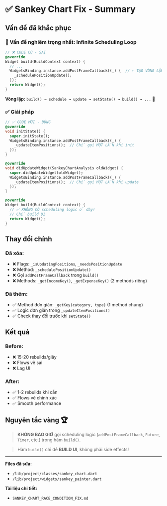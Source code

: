 # ✅ Sankey Chart Fix - Summary

## Vấn đề đã khắc phục

### 🔴 Vấn đề nghiêm trọng nhất: **Infinite Scheduling Loop**

```dart
// ❌ CODE CŨ - SAI
@override
Widget build(BuildContext context) {
  // ... 
  WidgetsBinding.instance.addPostFrameCallback((_) {  // ← TẠO VÒNG LẶP!
    _schedulePositionUpdate();
  });
  return Widget();
}
```

**Vòng lặp:**
`build() → schedule → update → setState() → build() → ...` 🔄

### ✅ Giải pháp

```dart
// ✅ CODE MỚI - ĐÚNG
@override
void initState() {
  super.initState();
  WidgetsBinding.instance.addPostFrameCallback((_) {
    _updateItemPositions();  // Chỉ gọi MỘT LẦN khi init
  });
}

@override
void didUpdateWidget(SankeyChartAnalysis oldWidget) {
  super.didUpdateWidget(oldWidget);
  WidgetsBinding.instance.addPostFrameCallback((_) {
    _updateItemPositions();  // Chỉ gọi MỘT LẦN khi update
  });
}

@override
Widget build(BuildContext context) {
  // ✅ KHÔNG CÓ scheduling logic ở đây!
  // Chỉ build UI
  return Widget();
}
```

## Thay đổi chính

### Đã xóa:
- ❌ Flags: `_isUpdatingPositions`, `_needsPositionUpdate`
- ❌ Method: `_schedulePositionUpdate()`
- ❌ Gọi `addPostFrameCallback` trong `build()`
- ❌ Methods: `_getIncomeKey()`, `_getExpenseKey()` (2 methods riêng)

### Đã thêm:
- ✅ Method đơn giản: `_getKey(category, type)` (1 method chung)
- ✅ Logic đơn giản trong `_updateItemPositions()`
- ✅ Check thay đổi trước khi `setState()`

## Kết quả

### Before:
- ❌ 15-20 rebuilds/giây
- ❌ Flows vẽ sai
- ❌ Lag UI

### After:
- ✅ 1-2 rebuilds khi cần
- ✅ Flows vẽ chính xác
- ✅ Smooth performance

## Nguyên tắc vàng 🏆

> **KHÔNG BAO GIỜ** gọi scheduling logic (`addPostFrameCallback`, `Future`, `Timer`, etc.) trong hàm `build()`.

> Hàm `build()` chỉ để **BUILD UI**, không phải side effects!

---

**Files đã sửa:**
- `/lib/project/classes/sankey_chart.dart`
- `/lib/project/widgets/sankey_painter.dart`

**Tài liệu chi tiết:**
- `SANKEY_CHART_RACE_CONDITION_FIX.md`
